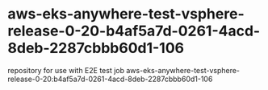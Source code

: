 # aws-eks-anywhere-test-vsphere-release-0-20-b4af5a7d-0261-4acd-8deb-2287cbbb60d1-106
repository for use with E2E test job aws-eks-anywhere-test-vsphere-release-0-20:b4af5a7d-0261-4acd-8deb-2287cbbb60d1-106
